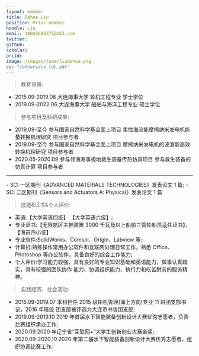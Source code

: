 ```yaml
---
layout: member
title: Dehua Liu
position: Prior member
handle: Liu
email: 18042694375@163.com
twitter: 
github: 
scholar:
orcid: 
image: /images/team/liudehua.png
cv: "/others/cv_ldh.pdf"
---
```


> 教育背景:

- 2015.09-2019.06 大连海事大学 轮机工程专业 学士学位
- 2019.09-2022.06 大连海事大学 船舶与海洋工程专业 硕士学位

> 参与项目及科研成果:

- 2019.09-至今 参与国家自然科学基金面上项目 柔性海流能摩擦纳米发电机能量转换机理研究 项目参与者
- 2019.09-至今 参与国家自然科学基金面上项目 摩擦纳米发电机的波浪能高效转换机理研究 项目参与者
- 2020.05-2020.09 参与领海海事极地救生装备传热仿真项目 参与救生装备的仿真计算 项目参与者 
<hr>
- SCI 一区期刊《ADVANCED MATERIALS TECHNOLOGIES》发表论文 1 篇;
- SCI 二区期刊《Sensors and Actuators A: Physical》发表论文 1 篇

> 技能&证书&个人评价:

- 英语:【大学英语四级】 【大学英语六级】;
- 专业证书:【无限航区主推装置 3000 千瓦及以上船舶三管轮船员适任证书】、【海员四小证】 
- 专业软件:SolidWorks、Comsol、Origin、Labview 等;
- 计算机:熟练操作常用办公软件和互联网处理日常工作，熟悉 Office、Photoshop 等办公软件，具备良好的综合工作能力; 
- 个人评价:学习能力较强，具有良好的专业知识基础和英语能力，做事认真踏实，具有较强的团队协作 能力、协调组织能力、执行力和吃苦耐劳的服务精神。

> 实践经历、社会活动:

- 2015.09-2019.07 本科担任 2015 级轮机管理(海上方向)专业 11 班团支部书记，2016 年班级 团支部被评选为大连市书香团支部;
- 2019.09-2019.10 2019 年首届水下智能装备创新设计大赛优秀志愿者，负责比赛组织承办工作;
- 2020.09 2020 年辽宁省“互联网+”大学生创新创业大赛金奖;
- 2020.09-2020.10 2020 年第二届水下智能装备创新设计大赛优秀志愿者，组织协调比赛工作;

